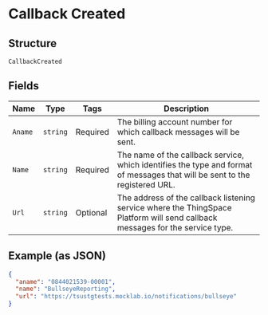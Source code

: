 
# Callback Created

## Structure

`CallbackCreated`

## Fields

| Name | Type | Tags | Description |
|  --- | --- | --- | --- |
| `Aname` | `string` | Required | The billing account number for which callback messages will be sent. |
| `Name` | `string` | Required | The name of the callback service, which identifies the type and format of messages that will be sent to the registered URL. |
| `Url` | `string` | Optional | The address of the callback listening service where the ThingSpace Platform will send callback messages for the service type. |

## Example (as JSON)

```json
{
  "aname": "0844021539-00001",
  "name": "BullseyeReporting",
  "url": "https://tsustgtests.mocklab.io/notifications/bullseye"
}
```


